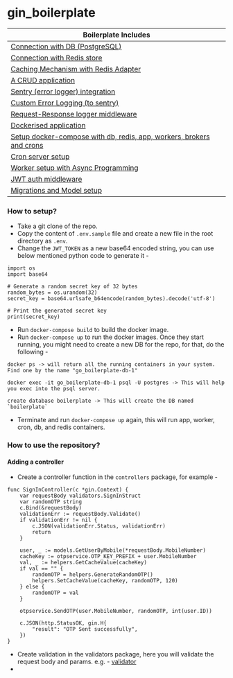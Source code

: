 # gin_boilerplate

| Boilerplate Includes |
|-----------------------|
| [Connection with DB (PostgreSQL)](https://github.com/cosmos-sajal/gin_boilerplate/blob/main/initializers/database.go#L22) |
| [Connection with Redis store](https://github.com/cosmos-sajal/gin_boilerplate/blob/main/initializers/redis.go#L17) |
| [Caching Mechanism with Redis Adapter](https://github.com/cosmos-sajal/gin_boilerplate/blob/main/helpers/cache_adapter.go) |
| [A CRUD application](https://github.com/cosmos-sajal/gin_boilerplate/blob/main/controllers/user_controller.go) |
| [Sentry (error logger) integration](https://github.com/cosmos-sajal/gin_boilerplate/blob/main/initializers/initialise_error_logger.go) |
| [Custom Error Logging (to sentry)](https://github.com/cosmos-sajal/gin_boilerplate/blob/main/errorlogger/error_logger.go) |
| [Request-Response logger middleware](https://github.com/cosmos-sajal/gin_boilerplate/blob/main/logger/logger_middleware.go#L56) |
| [Dockerised application](https://github.com/cosmos-sajal/gin_boilerplate/blob/main/Dockerfile) |
| [Setup docker-compose with db, redis, app, workers, brokers and crons](https://github.com/cosmos-sajal/gin_boilerplate/blob/main/docker-compose.yml) |
| [Cron server setup](https://github.com/cosmos-sajal/gin_boilerplate/blob/main/crons/initialise_cron.go) |
| [Worker setup with Async Programming](https://github.com/cosmos-sajal/gin_boilerplate/blob/main/initializers/connect_async_queue.go) |
| [JWT auth middleware](https://github.com/cosmos-sajal/gin_boilerplate/blob/main/services/auth/auth_service.go) |
| [Migrations and Model setup](https://github.com/cosmos-sajal/gin_boilerplate/blob/main/models/user.go) |

### How to setup?
- Take a git clone of the repo.
- Copy the content of `.env.sample` file and create a new file in the root directory as `.env`.
- Change the `JWT_TOKEN` as a new base64 encoded string, you can use below mentioned python code to generate it -
```
import os
import base64

# Generate a random secret key of 32 bytes
random_bytes = os.urandom(32)
secret_key = base64.urlsafe_b64encode(random_bytes).decode('utf-8')

# Print the generated secret key
print(secret_key)
```
- Run `docker-compose build` to build the docker image.
- Run `docker-compose up` to run the docker images. Once they start running, you might need to create a new DB for the repo, for that, do the following -
```
docker ps -> will return all the running containers in your system. Find one by the name "go_boilerplate-db-1"

docker exec -it go_boilerplate-db-1 psql -U postgres -> This will help you exec into the psql server.

create database boilerplate -> This will create the DB named `boilerplate`
```
- Terminate and run `docker-compose up` again, this will run app, worker, cron, db, and redis containers.

### How to use the repository?
#### Adding a controller
- Create a controller function in the `controllers` package, for example -
```
func SignInController(c *gin.Context) {
	var requestBody validators.SignInStruct
	var randomOTP string
	c.Bind(&requestBody)
	validationErr := requestBody.Validate()
	if validationErr != nil {
		c.JSON(validationErr.Status, validationErr)
		return
	}

	user, _ := models.GetUserByMobile(*requestBody.MobileNumber)
	cacheKey := otpservice.OTP_KEY_PREFIX + user.MobileNumber
	val, _ := helpers.GetCacheValue(cacheKey)
	if val == "" {
		randomOTP = helpers.GenerateRandomOTP()
		helpers.SetCacheValue(cacheKey, randomOTP, 120)
	} else {
		randomOTP = val
	}

	otpservice.SendOTP(user.MobileNumber, randomOTP, int(user.ID))

	c.JSON(http.StatusOK, gin.H{
		"result": "OTP Sent successfully",
	})
}
```
- Create validation in the validators package, here you will validate the request body and params. e.g. - [validator](https://github.com/cosmos-sajal/gin_boilerplate/blob/main/validators/auth_validator.go)
- 
